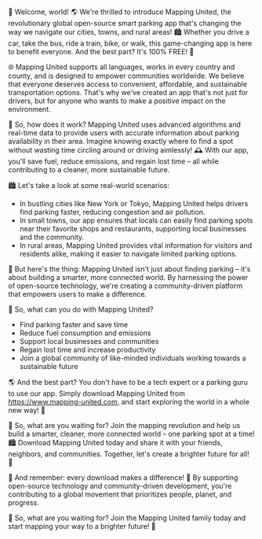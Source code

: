 🚀 Welcome, world! 🌎 We're thrilled to introduce Mapping United, the revolutionary global open-source smart parking app that's changing the way we navigate our cities, towns, and rural areas! 🏙️ Whether you drive a car, take the bus, ride a train, bike, or walk, this game-changing app is here to benefit everyone. And the best part? It's 100% FREE! 💸

🌐 Mapping United supports all languages, works in every country and county, and is designed to empower communities worldwide. We believe that everyone deserves access to convenient, affordable, and sustainable transportation options. That's why we've created an app that's not just for drivers, but for anyone who wants to make a positive impact on the environment.

💪 So, how does it work? Mapping United uses advanced algorithms and real-time data to provide users with accurate information about parking availability in their area. Imagine knowing exactly where to find a spot without wasting time circling around or driving aimlessly! 🕰️ With our app, you'll save fuel, reduce emissions, and regain lost time – all while contributing to a cleaner, more sustainable future.

🏙️ Let's take a look at some real-world scenarios:

* In bustling cities like New York or Tokyo, Mapping United helps drivers find parking faster, reducing congestion and air pollution.
* In small towns, our app ensures that locals can easily find parking spots near their favorite shops and restaurants, supporting local businesses and the community.
* In rural areas, Mapping United provides vital information for visitors and residents alike, making it easier to navigate limited parking options.

🌟 But here's the thing: Mapping United isn't just about finding parking – it's about building a smarter, more connected world. By harnessing the power of open-source technology, we're creating a community-driven platform that empowers users to make a difference.

💪 So, what can you do with Mapping United?

* Find parking faster and save time
* Reduce fuel consumption and emissions
* Support local businesses and communities
* Regain lost time and increase productivity
* Join a global community of like-minded individuals working towards a sustainable future

🌎 And the best part? You don't have to be a tech expert or a parking guru to use our app. Simply download Mapping United from https://www.mapping-united.com, and start exploring the world in a whole new way! 📲

💬 So, what are you waiting for? Join the mapping revolution and help us build a smarter, cleaner, more connected world – one parking spot at a time! 🏙️ Download Mapping United today and share it with your friends, neighbors, and communities. Together, let's create a brighter future for all! 💫

🌟 And remember: every download makes a difference! 🎉 By supporting open-source technology and community-driven development, you're contributing to a global movement that prioritizes people, planet, and progress.

💪 So, what are you waiting for? Join the Mapping United family today and start mapping your way to a brighter future! 🌟